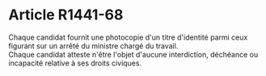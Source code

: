# Article R1441-68

  
Chaque candidat fournit une photocopie d'un titre d'identité parmi ceux figurant sur un arrêté du ministre chargé du travail.   
Chaque candidat atteste n'être l'objet d'aucune interdiction, déchéance ou incapacité relative à ses droits civiques.